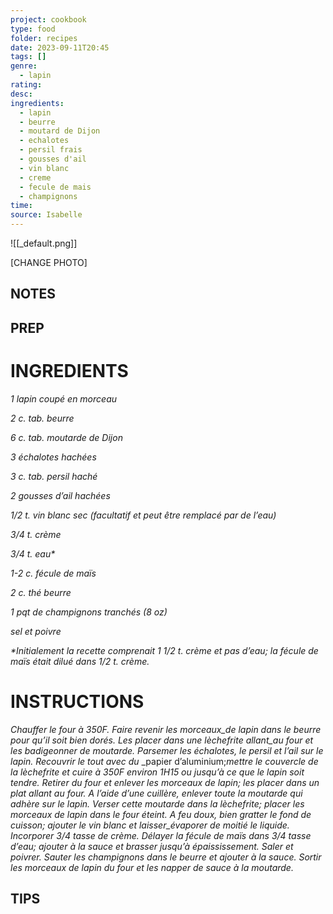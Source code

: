 ```yaml
---
project: cookbook
type: food
folder: recipes
date: 2023-09-11T20:45
tags: []
genre:
  - lapin
rating: 
desc: 
ingredients:
  - lapin
  - beurre
  - moutard de Dijon
  - echalotes
  - persil frais
  - gousses d'ail
  - vin blanc
  - creme
  - fecule de mais
  - champignons
time: 
source: Isabelle
---
```


![[_default.png]]

[CHANGE PHOTO]


## NOTES




## PREP


# INGREDIENTS

_1 lapin coupé en morceau_

_2 c. tab. beurre_

_6 c. tab. moutarde de Dijon_

_3 échalotes hachées_

_3 c. tab. persil haché_

_2 gousses d’ail hachées_

_1/2 t. vin blanc sec (facultatif et peut_
_être remplacé par de l’eau)_

_3/4 t. crème_

_3/4 t. eau*_

_1-2 c. fécule de maïs_

_2 c. thé beurre_

_1 pqt de champignons tranchés (8 oz)_

_sel et poivre_

_*Initialement la recette comprenait 1 1/2 t._
_crème et pas d’eau; la fécule de maïs était_
_dilué dans 1/2 t. crème._




# INSTRUCTIONS

_Chauffer le four à 350F. Faire revenir les_
_morceaux_de lapin dans le beurre pour qu’il_
_soit bien dorés. Les placer dans une lèchefrite_
_allant_au four et les badigeonner de_
_moutarde. Parsemer les échalotes, le persil_
_et l’ail sur le lapin. Recouvrir le tout avec du_
_papier d’aluminium;_mettre le couvercle de_
_la lèchefrite et cuire à 350F environ 1H15 ou_
_jusqu’à ce que le lapin soit tendre._
_Retirer du four et enlever les morceaux de lapin;_
_les placer dans un plat allant au four. A l’aide_
_d’une cuillère, enlever toute la moutarde qui_
_adhère sur le lapin. Verser cette moutarde dans_
_la lèchefrite; placer les morceaux de lapin dans_
_le four éteint. A feu doux, bien gratter le fond_
_de cuisson; ajouter le vin blanc et laisser_évaporer_
_de moitié le liquide. Incorporer 3/4 tasse_
_de crème. Délayer la fécule de maïs dans 3/4_
_tasse d’eau; ajouter à la sauce et brasser jusqu’à_
_épaississement. Saler et poivrer. Sauter_
_les champignons dans le beurre et ajouter à_
_la sauce. Sortir les morceaux de lapin du four_
_et les napper de sauce à la moutarde._



## TIPS



